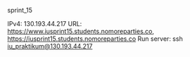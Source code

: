 sprint_15

IPv4: 130.193.44.217
URL: https://www.iusprint15.students.nomoreparties.co, 
  https://iusprint15.students.nomoreparties.co
Run server: ssh iu_praktikum@130.193.44.217  
